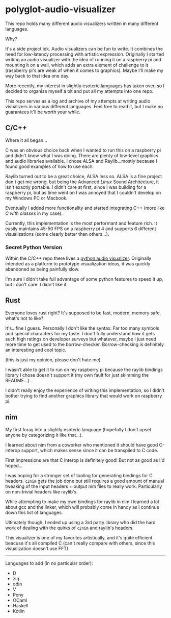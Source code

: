 # polyglot-audio-visualizer

This repo holds many different audio visualizers written in many different languages.

Why? 

It's a side project idk. 
Audio visualizers can be fun to write.
It combines the need for low-latency processing with artistic expression.
Originally I started writing an audio visualizer with the idea of running it on a raspberry pi and mounting it on a wall,
which adds an extra element of challenge to it (raspberry pi's are weak af when it comes to graphics).
Maybe I'll make my way back to that idea one day.

More recently, my interest in slightly esoteric languages has taken over, 
so I decided to organize myself a bit and put all my attempts into one repo.

This repo serves as a log and archive of my attempts at writing audio visualizers in various different languages. 
Feel free to read it, but I make no guarantees it'll be worth your while.

## C/C++

Where it all began...

C was an obvious choice back when I wanted to run this on a raspberry pi and didn't know what I was doing.
There are plenty of low-level graphics and audio libraries available. 
I chose ALSA and Raylib...mostly because I found good examples of how to use each.

Raylib turned out to be a great choice, ALSA less so.
ALSA is a fine project don't get me wrong, but being the Advanced _Linux_ Sound Architecture, it isn't exactly portable.
I didn't care at first, since I was building for a raspberry pi,
but as time went on I was annoyed that I couldn't develop on my Windows PC or Macbook.

Eventually I added more functionality and started integrating C++ (more like _C with classes_ in my case).

Currently, this implementation is the most performant and feature rich. 
It easily maintains 45-50 FPS on a raspberry pi 4 and supports 6 different visualizations (some clearly better than others...).

### Secret Python Version

Within the C/C++ repo there lives a [python audio visualizer](c_cpp/raspberry-pi-audio-visualizer/python_version).
Originally intended as a platform to prototype visualization ideas, it was quickly abandoned as being painfully slow.

I'm sure I didn't take full advantage of some python features to speed it up, but I don't care. I didn't like it.

## Rust

Everyone loves rust right? It's supposed to be fast, modern, memory safe, what's not to like?

It's...fine I guess. Personally I don't like the syntax. 
Far too many symbols and special characters for my taste.
I don't fully understand how it gets such high ratings on developer surveys but whatever,
maybe I just need more time to get used to the borrow-checker.
Borrow-checking is definitely an interesting and cool topic.

(this is just my opinion, please don't hate me)

I wasn't able to get it to run on my raspberry pi because the raylib bindings library I chose doesn't support it
(my own fault for just skimming the README...).

I didn't really enjoy the experience of writing this implementation, 
so I didn't bother trying to find another graphics library that would work on raspberry pi.

## nim

My first foray into a slightly esoteric language (hopefully I don't upset anyone by categorizing it like that...).

I learned about nim from a coworker who mentioned it should have good C-interop support,
which makes sense since it can be transpiled to C code.

First impressions are that C interop is definitely good! 
But not as good as I'd hoped...

I was hoping for a stronger set of tooling for generating bindings for C headers. 
`c2nim` gets the job done but still requires a good amount of manual tweaking of the 
input headers + output nim files to really work. Particularly on non-trivial headers like raylib's.

While attempting to make my own bindings for raylib in nim I learned a lot about gcc and the linker,
which will probably come in handy as I continue down this list of languages.

Ultimately though, I ended up using a 3rd party library who did the hard work of dealing with the quirks of `c2nim` and raylib's headers.

This visualizer is one of my favorites artistically, and it's quite efficient beacuse it's all compiled C 
(can't really compare with others, since this visualization doesn't use FFT)

---

Languages to add (in no particular order):
- D
- zig
- odin
- V
- Pony
- OCaml
- Haskell
- Kotlin
